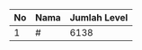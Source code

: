 | No | Nama            | Jumlah Level |
|----|-----------------|--------------|
| 1  | #    |    6138        |

